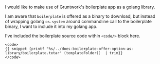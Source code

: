 I would like to make use of Gruntwork's boilerplate app as a golang library.

I am aware that `boilerplate` is offered as a binary to download, but instead of wrapping golang `os.system` around commandline call to the boilerplate binary, I want to include it into my golang app.

I've included the boilerplate source code within `<code/>` block here.

```
<code>
{{ snippet (printf "%s/../does-boilerplate-offer-option-as-library/boilerplate.txtar" (templateFolder))  | trim}}
</code>
```
